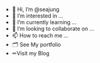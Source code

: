 - 👋 Hi, I’m @seajung
- 👀 I’m interested in ...
- 🌱 I’m currently learning ...
- 💞️ I’m looking to collaborate on ...
- 📫 How to reach me ...
- 🗂 See My portfolio
- ✏Visit my Blog
